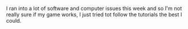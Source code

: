 I ran into a lot of software and computer issues this week and so I'm not really sure if my game works, I just tried tot follow the tutorials the best I could.
